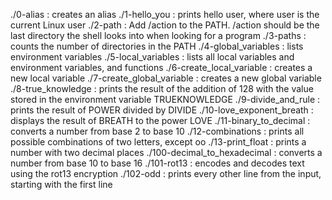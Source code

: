 ./0-alias : creates an alias
./1-hello_you : prints hello user, where user is the current Linux user
./2-path : Add /action to the PATH. /action should be the last directory the shell looks into when looking for a program
./3-paths : counts the number of directories in the PATH
./4-global_variables : lists environment variables
./5-local_variables : lists all local variables and environment variables, and functions
./6-create_local_variable :  creates a new local variable
./7-create_global_variable : creates a new global variable
./8-true_knowledge : prints the result of the addition of 128 with the value stored in the environment variable TRUEKNOWLEDGE
./9-divide_and_rule : prints the result of POWER divided by DIVIDE
./10-love_exponent_breath : displays the result of BREATH to the power LOVE
./11-binary_to_decimal : converts a number from base 2 to base 10
./12-combinations : prints all possible combinations of two letters, except oo
./13-print_float : prints a number with two decimal places
./100-decimal_to_hexadecimal : converts a number from base 10 to base 16
./101-rot13 : encodes and decodes text using the rot13 encryption
./102-odd : prints every other line from the input, starting with the first line

